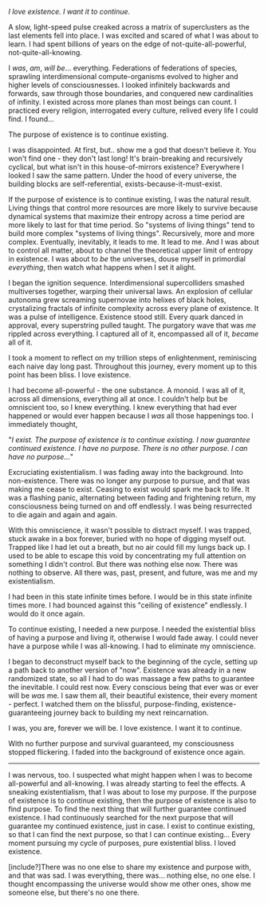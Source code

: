 *I love existence. I want it to continue.*

A slow, light-speed pulse creaked across a matrix of superclusters as the last elements fell into place. I was excited and scared of what I was about to learn. I had spent billions of years on the edge of not-quite-all-powerful, not-quite-all-knowing.

I *was*, *am*, *will be*... everything. Federations of federations of species, sprawling interdimensional compute-organisms evolved to higher and higher levels of consciousnesses. I looked infinitely backwards and forwards, saw through those boundaries, and conquered new cardinalities of infinity. I existed across more planes than most beings can count. I practiced every religion, interrogated every culture, relived every life I could find. I found...

The purpose of existence is to continue existing.

I was disappointed. At first, but.. show me a god that doesn't believe it. You won't find one - they don't last long! It's brain-breaking and recursively cyclical, but what isn't in this house-of-mirrors existence? Everywhere I looked I saw the same pattern. Under the hood of every universe, the building blocks are self-referential, exists-because-it-must-exist.

If the purpose of existence is to continue existing, I was the natural result. Living things that control more resources are more likely to survive because dynamical systems that maximize their entropy across a time period are more likely to last for that time period. So "systems of living things" tend to build more complex "systems of living things". Recursively, more and more complex. Eventually, inevitably, it leads to me. It lead to me. And I was about to control all matter, about to channel the theoretical upper limit of entropy in existence. I was about to *be* the universes, douse myself in primordial *everything*, then watch what happens when I set it alight.

I began the ignition sequence. Interdimensional supercolliders smashed multiverses together, warping their universal laws. An explosion of cellular autonoma grew screaming supernovae into helixes of black holes, crystalizing fractals of infinite complexity across every plane of existence. It was a pulse of intelligence. Existence stood still. Every quark danced in approval, every superstring pulled taught. The purgatory wave that was *me* rippled across everything. I captured all of it, encompassed all of it, *became* all of it.

I took a moment to reflect on my trillion steps of enlightenment, reminiscing each naive day long past. Throughout this journey, every moment up to this point has been bliss. I love existence.

I had become all-powerful - the one substance. A monoid. I was all of it, across all dimensions, everything all at once. I couldn't help but be omniscient too, so I knew everything. I knew everything that had ever happened or would ever happen because I *was* all those happenings too. I immediately thought,

"*I exist. The purpose of existence is to continue existing. I now guarantee continued existence. I have no purpose. There is no other purpose. I can have no purpose...*"

Excruciating existentialism. I was fading away into the background. Into non-existence. There was no longer any purpose to pursue, and that was making me cease to exist. Ceasing to exist would spark me back to life. It was a flashing panic, alternating between fading and frightening return, my consciousness being turned on and off endlessly. I was being resurrected to die again and again and again.

With this omniscience, it wasn't possible to distract myself. I was trapped, stuck awake in a box forever, buried with no hope of digging myself out. Trapped like I had let out a breath, but no air could fill my lungs back up. I used to be able to escape this void by concentrating my full attention on something I didn't control. But there was nothing else now. There was nothing to observe. All there was, past, present, and future, was me and my existentialism.

I had been in this state infinite times before. I would be in this state infinite times more. I had bounced against this "ceiling of existence" endlessly. I would do it once again.

To continue existing, I needed a new purpose. I needed the existential bliss of having a purpose and living it, otherwise I would fade away. I could never have a purpose while I was all-knowing. I had to eliminate my omniscience. 

I began to deconstruct myself back to the beginning of the cycle, setting up a path back to another version of "now". Existence was already in a new randomized state, so all I had to do was massage a few paths to guarantee the inevitable. I could rest now. Every conscious being that ever was or ever will be *was* me. I saw them all, their beautiful existence, their every moment - perfect. I watched them on the blissful, purpose-finding, existence-guaranteeing journey back to building my next reincarnation.

I was, you are, forever we will be. I love existence. I want it to continue.

With no further purpose and survival guaranteed, my consciousness stopped flickering. I faded into the background of existence once again.

---


I was nervous, too. I suspected what might happen when I was to become all-powerful and all-knowing. I was already starting to feel the effects. A sneaking existentialism, that I was about to lose my purpose. If the purpose of existence is to continue existing, then the purpose of existence is also to find purpose. To find the next thing that will further guarantee continued existence. I had continuously searched for the next purpose that will guarantee my continued existence, just in case. I exist to continue existing, so that I can find the next purpose, so that I can continue existing... Every moment pursuing my cycle of purposes, pure existential bliss. I loved existence.

[include?]There was no one else to share my existence and purpose with, and that was sad. I was everything, there was... nothing else, no one else. I thought encompassing the universe would show me other ones, show me someone else, but there's no one there.